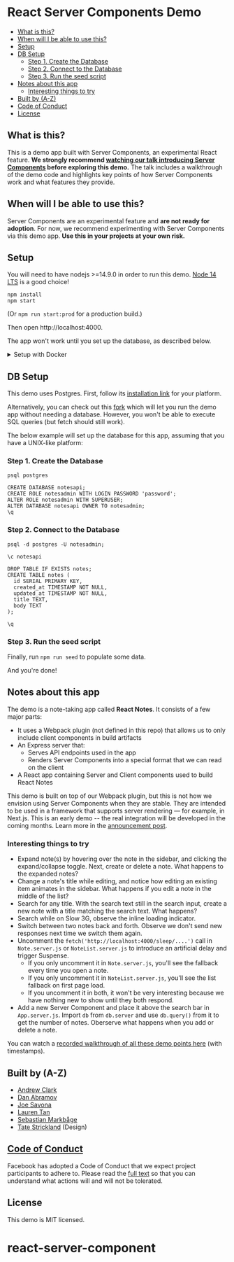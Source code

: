 # React Server Components Demo

* [What is this?](#what-is-this)
* [When will I be able to use this?](#when-will-i-be-able-to-use-this)
* [Setup](#setup)
* [DB Setup](#db-setup)
  + [Step 1. Create the Database](#step-1-create-the-database)
  + [Step 2. Connect to the Database](#step-2-connect-to-the-database)
  + [Step 3. Run the seed script](#step-3-run-the-seed-script)
* [Notes about this app](#notes-about-this-app)
  + [Interesting things to try](#interesting-things-to-try)
* [Built by (A-Z)](#built-by-a-z)
* [Code of Conduct](#code-of-conduct)
* [License](#license)

## What is this?

This is a demo app built with Server Components, an experimental React feature. **We strongly recommend [watching our talk introducing Server Components](https://reactjs.org/server-components) before exploring this demo.** The talk includes a walkthrough of the demo code and highlights key points of how Server Components work and what features they provide.

## When will I be able to use this?

Server Components are an experimental feature and **are not ready for adoption**. For now, we recommend experimenting with Server Components via this demo app. **Use this in your projects at your own risk.**

## Setup

You will need to have nodejs >=14.9.0 in order to run this demo. [Node 14 LTS](https://nodejs.org/en/about/releases/) is a good choice!

  ```
  npm install
  npm start
  ```

(Or `npm run start:prod` for a production build.)

Then open http://localhost:4000.

The app won't work until you set up the database, as described below.

<details>
  <summary>Setup with Docker</summary>
  <p>You can also start dev build of the app by using docker-compose.</p>
  <p>Make sure you have docker and docker-compose installed then run:</p>
  <pre><code>docker-compose up</code></pre>
  <h4>Running seed script</h4>
  <p>1. Run containers in the detached mode</p>
  <pre><code>docker-compose up -d</code></pre>
  <p>2. Run seed script</p>
  <pre><code>docker-compose exec notes-app npm run seed</code></pre>
</details>

## DB Setup

This demo uses Postgres. First, follow its [installation link](https://wiki.postgresql.org/wiki/Detailed_installation_guides) for your platform.

Alternatively, you can check out this [fork](https://github.com/pomber/server-components-demo/) which will let you run the demo app without needing a database. However, you won't be able to execute SQL queries (but fetch should still work).

The below example will set up the database for this app, assuming that you have a UNIX-like platform:

### Step 1. Create the Database

```
psql postgres

CREATE DATABASE notesapi;
CREATE ROLE notesadmin WITH LOGIN PASSWORD 'password';
ALTER ROLE notesadmin WITH SUPERUSER;
ALTER DATABASE notesapi OWNER TO notesadmin;
\q
```

### Step 2. Connect to the Database

```
psql -d postgres -U notesadmin;

\c notesapi

DROP TABLE IF EXISTS notes;
CREATE TABLE notes (
  id SERIAL PRIMARY KEY,
  created_at TIMESTAMP NOT NULL,
  updated_at TIMESTAMP NOT NULL,
  title TEXT,
  body TEXT
);

\q
```

### Step 3. Run the seed script

Finally, run `npm run seed` to populate some data.

And you're done!

## Notes about this app

The demo is a note-taking app called **React Notes**. It consists of a few major parts:

- It uses a Webpack plugin (not defined in this repo) that allows us to only include client components in build artifacts
- An Express server that:
  - Serves API endpoints used in the app
  - Renders Server Components into a special format that we can read on the client
- A React app containing Server and Client components used to build React Notes

This demo is built on top of our Webpack plugin, but this is not how we envision using Server Components when they are stable. They are intended to be used in a framework that supports server rendering — for example, in Next.js. This is an early demo -- the real integration will be developed in the coming months. Learn more in the [announcement post](https://reactjs.org/server-components).

### Interesting things to try

- Expand note(s) by hovering over the note in the sidebar, and clicking the expand/collapse toggle. Next, create or delete a note. What happens to the expanded notes?
- Change a note's title while editing, and notice how editing an existing item animates in the sidebar. What happens if you edit a note in the middle of the list?
- Search for any title. With the search text still in the search input, create a new note with a title matching the search text. What happens?
- Search while on Slow 3G, observe the inline loading indicator.
- Switch between two notes back and forth. Observe we don't send new responses next time we switch them again.
- Uncomment the `fetch('http://localhost:4000/sleep/....')` call in `Note.server.js` or `NoteList.server.js` to introduce an artificial delay and trigger Suspense.
  - If you only uncomment it in `Note.server.js`, you'll see the fallback every time you open a note.
  - If you only uncomment it in `NoteList.server.js`, you'll see the list fallback on first page load.
  - If you uncomment it in both, it won't be very interesting because we have nothing new to show until they both respond.
- Add a new Server Component and place it above the search bar in `App.server.js`. Import `db` from `db.server` and use `db.query()` from it to get the number of notes. Oberserve what happens when you add or delete a note.

You can watch a [recorded walkthrough of all these demo points here](https://youtu.be/La4agIEgoNg?t=600) (with timestamps).

## Built by (A-Z)

- [Andrew Clark](https://twitter.com/acdlite)
- [Dan Abramov](https://twitter.com/dan_abramov)
- [Joe Savona](https://twitter.com/en_JS)
- [Lauren Tan](https://twitter.com/sugarpirate_)
- [Sebastian Markbåge](https://twitter.com/sebmarkbage)
- [Tate Strickland](http://www.tatestrickland.com/) (Design)

## [Code of Conduct](https://engineering.fb.com/codeofconduct/)
Facebook has adopted a Code of Conduct that we expect project participants to adhere to. Please read the [full text](https://engineering.fb.com/codeofconduct/) so that you can understand what actions will and will not be tolerated.

## License
This demo is MIT licensed.
# react-server-component

